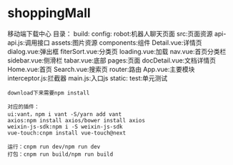 # shoppingMall
移动端下载中心
目录：
	build:
	config:
	robot:机器人聊天页面
	src:页面资源
		api-api.js:调用接口
		assets:图片资源
		components:组件
			Detail.vue:详情页
			dialog.vue:弹出框
			fiterSort.vue:分类页
			loading.vue:加载
			nav.vue:首页分类栏
			sidebar.vue:侧滑栏
			tabar.vue:底部
		pages:页面
			docDetail.vue:文档详情页
			Home.vue:首页
			Search.vue:搜索页
		router:路由
		App.vue:主要模块
		interceptor.js:拦截器
		main.js:入口js
	static:
	test:单元测试
	
	download下来需要npm install
	
	对应的插件：
	ui:vant，npm i vant -S/yarn add vant
	axios:npm install axios/bower install axios
	weixin-js-sdk:npm i -S weixin-js-sdk
	vue-touch:cnpm install vue-touch@next
	
	运行：cnpm run dev/npm run dev
	打包：cnpm run build/npm run build